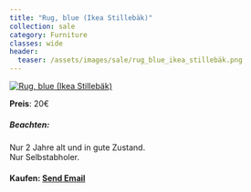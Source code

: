 ```yaml
---
title: "Rug, blue (Ikea Stillebäk)"
collection: sale
category: Furniture
classes: wide
header: 
  teaser: /assets/images/sale/rug_blue_ikea_stillebäk.png
---
```




<a href="">
  <img src="/assets/images/sale/rug_blue_ikea_stillebäk.png" alt="Rug, blue (Ikea Stillebäk)">
</a>

**Preis**: 20€

##### Beachten:
Nur 2 Jahre alt und in gute Zustand.<br>Nur Selbstabholer.

#### Kaufen: <a href = "mailto:digitaldasler@gmail.com?subject=Rug, blue (Ikea Stillebäk)">Send Email</a>


